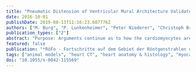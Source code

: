 ```yaml
---
title: "Pneumatic Distension of Ventricular Mural Architecture Validated Histologically"
date: 2016-10-01
publishDate: 2019-08-13T11:16:23.607776Z
authors: ["M. Burg", "P. Lunkenheimer", "Peter Niederer", "Christoph Brune", "Klaus Redmann", "Morten Smerup", "Ulrich Spiegel", "Felix Becker", "David Maintz", "Walter Heindel", "R. Anderson"]
publication_types: ["2"]
abstract: "Purpose: Arguments continue as to how the cardiomyocytes are aggregated together within the ventricular walls. We used pneumatic distension through the coronary arteries to exaggerate the gaps between the aggregated cardiomyocytes, analysing the pattern revealed using computed tomography, and validating our finding by histology. Methods: We distended 10 porcine hearts, arresting 4 in diastole by infusion of cardioplegic solutions, and 4 in systole by injection of barium chloride. Mural architecture was revealed by computed tomography, measuring also the angulations of the long chains of cardiomyocytes. We prepared the remaining 2 hearts for histology by perfusion with formaldehyde. Results: Increasing pressures of pneumatic distension elongated the ventricular walls, but produced insignificant changes in mural thickness. The distension exaggerated the spaces between the aggregated cardiomyocytes, compartmenting the walls into epicardial, central, and endocardial regions, with a feathered arrangement of transitions between them. Marked variation was noted in the thicknesses of the parts in the different ventricular segments, with no visible anatomical boundaries between them. Measurements of angulations revealed intruding and extruding populations of cardiomyocytes that deviated from a surface-parallel alignment. Scrolling through the stacks of tomographic images revealed marked spiralling of the aggregated cardiomyocytes when traced from base to apex. Conclusions: Our findings call into question the assumption currently made that the cardiomyocytes are uniformly aggregated together in a tangential fashion. There is marked heterogeneity in the architecture of the different ventricular segments, the aggregated units never extending in fully transmural fashion."
featured: false
publication: "*RöFo - Fortschritte auf dem Gebiet der Röntgenstrahlen und der bildgebenden Verfahren*"
tags: ["animal models", "heart CT", "heart anatomy & histology", "myocardial function", "myocardium", "ventricular stucture"]
doi: "10.1055/s-0042-115569"
---
```



